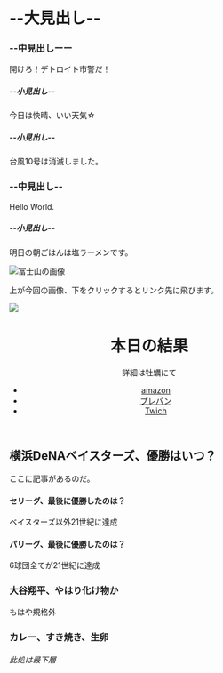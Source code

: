 <!DOCTYPE html>
<html lang="en">
<head>
  <meta charset="UTF-8">
  <meta name="viewport" content="width=device-width, initial-scale=1.0">
 
</head>
<body>
 <h1>--大見出し--</h1>

 <h3>--中見出しーー</h3>
  <p>開けろ！デトロイト市警だ！</p>

 <h5>--小見出し--</h5>
  <p>今日は快晴、いい天気☆</p>

 <h5>--小見出し--</h5>
  <p>台風10号は消滅しました。</p>

 <h3>--中見出し--</h3>
  <p>Hello World.</p>

 <h5>--小見出し--</h5>
  <P>明日の朝ごはんは塩ラーメンです。</P>

 <img src="https://resources.matcha-jp.com/old_thumbnails/720x2000/581.webp" alt="富士山の画像">
  <p>上が今回の画像、下をクリックするとリンク先に飛びます。</p>
 <a href="https://matcha-jp.com/jp/581" target="_blank"><img src="https://resources.matcha-jp.com/old_thumbnails/720x2000/581.webp">
 </a>

 <header>
  <h1>本日の結果</h1>
  <p>詳細は牡蠣にて</p>
  <nav>
   <ul>
    <li><a href="https://www.amazon.co.jp/ref=nav_logo">amazon</a></li>
    <li><a href="https://p-bandai.jp/">プレバン</a></li>
    <li><a href="https://www.twitch.tv/">Twich</a></li>
   </ul>
  </nav>
 </header>
  <article>
   <h1>横浜DeNAベイスターズ、優勝はいつ？</h1>
   <p>ここに記事があるのだ。</p>
  <section>
    <div>
     <h4>セリーグ、最後に優勝したのは？</h4>
     <p>ベイスターズ以外21世紀に達成</p>
     <h4>パリーグ、最後に優勝したのは？</h4>
     <p>6球団全てが21世紀に達成</p>
    </div>
  </section>
  </article>
 <main>
  <article>
   <h3>大谷翔平、やはり化け物か</h3>
   <p>もはや規格外</p>
  </article>
 </main>
 <aside>
  <h3>カレー、すき焼き、生卵</h3>
 </aside>
 <footer>
  <h6>此処は最下層</h6>
 </footer>
</body>
</html>
